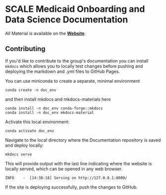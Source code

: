 # SCALE Medicaid Onboarding and Data Science Documentation

All Material is available on the **[Website](https://yale-medicaid.github.io/Documentation/)**.

## Contributing
If you'd like to contribute to the group's documentation you can install `mkdocs` which allows you to locally test changes before pushing and deploying the markdown and .yml files to GitHub Pages.

You can use miniconda to create a separate, minimal environment

```
conda create -n doc_env
```

and then install mkdocs and mkdocs-materials here

```
conda install -n doc_env conda-forge::mkdocs
conda install -n doc_env mkdocs-material
```

Activate this local environment:

```
conda activate doc_env
```

Navigate to the local directory where the Documentation repository is saved and deploy locally:

```
mkdocs serve
```

This will provide output with the last line indicating where the website is locally served, which can be opened in any web browser.

```
INFO    -  [14:38:18] Serving on http://127.0.0.1:8000/
```

If the site is deploying successfully, push the changes to GitHub. 